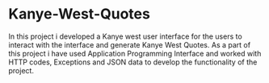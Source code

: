 # Kanye-West-Quotes
In this project i developed a Kanye west user interface for the users to interact with the interface and generate Kanye West Quotes. As a part of this project i have used Application Programming Interface and worked with HTTP codes, Exceptions and JSON data to develop the functionality of the project.

